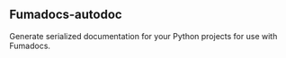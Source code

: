## Fumadocs-autodoc

Generate serialized documentation for your Python projects for use with Fumadocs.
